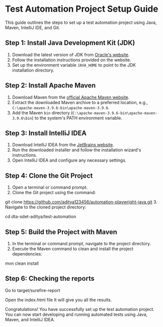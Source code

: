 # Test Automation Project Setup Guide

This guide outlines the steps to set up a test automation project using Java, Maven, IntelliJ IDE, and Git.

## Step 1: Install Java Development Kit (JDK)

1. Download the latest version of JDK from [Oracle's website](https://www.oracle.com/java/technologies/downloads/#jdk21-windows).
2. Follow the installation instructions provided on the website.
3. Set up the environment variable `JAVA_HOME` to point to the JDK installation directory.

## Step 2: Install Apache Maven

1. Download Maven from the [official Apache Maven website](https://maven.apache.org/download.cgi).
2. Extract the downloaded Maven archive to a preferred location, e.g., `C:\apache-maven-3.9.6-bin\apache-maven-3.9.6`.
3. Add the Maven `bin` directory (`C:\apache-maven-3.9.6-bin\apache-maven-3.9.6\bin`) to the system's PATH environment variable.

## Step 3: Install IntelliJ IDEA

1. Download IntelliJ IDEA from the [JetBrains website](https://www.jetbrains.com/idea/download/?section=windows).
2. Run the downloaded installer and follow the installation wizard's instructions.
3. Open IntelliJ IDEA and configure any necessary settings.

## Step 4: Clone the Git Project

1. Open a terminal or command prompt.
2. Clone the Git project using the command:

git clone https://github.com/aditya123456/automation-playwright-java.git
3. Navigate to the cloned project directory:

cd dta-sdet-aditya/test-automation


## Step 5: Build the Project with Maven

1. In the terminal or command prompt, navigate to the project directory.
2. Execute the Maven command to clean and install the project dependencies:

mvn clean install

## Step 6: Checking the reports
Go to target/surefire-report

Open the index.html file
It will give you all the results.


Congratulations! You have successfully set up the test automation project. You can now start developing and running automated tests using Java, Maven, and IntelliJ IDEA.


